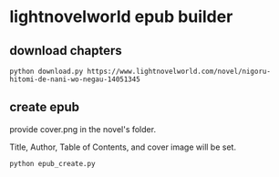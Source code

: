 # lightnovelworld epub builder

## download chapters

`python download.py https://www.lightnovelworld.com/novel/nigoru-hitomi-de-nani-wo-negau-14051345`

## create epub
provide cover.png in the novel's folder.

Title, Author, Table of Contents, and cover image will be set. 

`python epub_create.py`